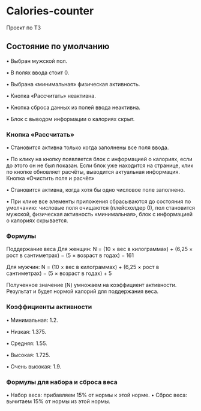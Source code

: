 # Calories-counter

Проект по ТЗ

## Состояние по умолчанию

• Выбран мужской пол.

• В полях ввода стоит 0.

• Выбрана «минимальная» физическая активность.

• Кнопка «Рассчитать» неактивна.

• Кнопка сброса данных из полей ввода неактивна.

• Блок с выводом информации о калориях скрыт.

### Кнопка «Рассчитать»

• Становится активна только когда заполнены все поля ввода.

• По клику на кнопку появляется блок с информацией о калориях, если до этого
он не был показан. Если блок уже находится на странице, клик по кнопке обновляет расчёты, выводится актуальная информация.
Кнопка «Очистить поля и расчёт»

• Становится активна, когда хотя бы одно числовое поле заполнено.

• При клике все элементы приложения сбрасываются до состояния по умолчанию:
числовые поля очищаются (плейсхолдер 0), пол становится мужской, физическая активность «минимальная», блок с информацией о калориях скрывается.

### Формулы

Поддержание веса Для женщин:
N = (10 × вес в килограммах) + (6,25 × рост в сантиметрах) − (5 × возраст в годах) − 161

Для мужчин:
N = (10 × вес в килограммах) + (6,25 × рост в сантиметрах) − (5 × возраст в годах) + 5

Полученное значение (N) умножаем на коэффициент активности. Результат и будет нормой калорий для поддержания веса.

### Коэффициенты активности

• Минимальная: 1.2.

• Низкая: 1.375.
 
• Средняя: 1.55.

• Высокая: 1.725.

• Очень высокая: 1.9.

### Формулы для набора и сброса веса

• Набор веса: прибавляем 15% от нормы к этой норме.
• Сброс веса: вычитаем 15% от нормы из этой нормы.
